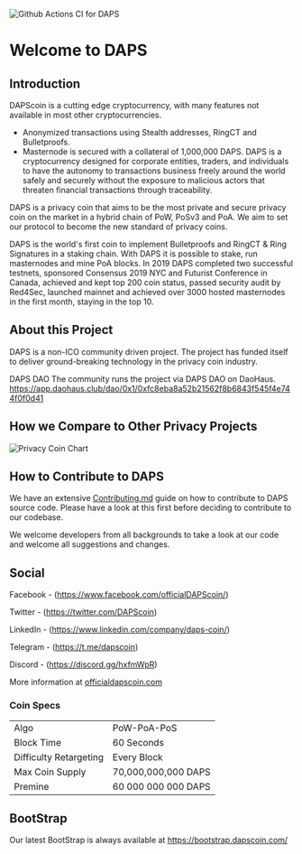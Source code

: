 ![Github Actions CI for DAPS](https://github.com/DAPSCoin/DAPSCoin/workflows/Github%20Actions%20CI%20for%20DAPS/badge.svg?branch=master)

Welcome to DAPS
=====================================


## Introduction

DAPScoin is a cutting edge cryptocurrency, with many features not available in most other cryptocurrencies.
- Anonymized transactions using Stealth addresses, RingCT and Bulletproofs.
- Masternode is secured with a collateral of 1,000,000 DAPS.
DAPS is a cryptocurrency designed for corporate entities, traders, and individuals to have the autonomy to transactions business freely around the world safely and securely without the exposure to malicious actors that threaten financial transactions through traceability.

DAPS is a privacy coin that aims to be the most private and secure privacy coin on the market in a hybrid chain of PoW, PoSv3 and PoA. We aim to set our protocol to become the new standard of privacy coins.

DAPS is the world's first coin to implement Bulletproofs and RingCT & Ring Signatures in a staking chain. With DAPS it is possible to stake, run masternodes and mine PoA blocks. In 2019 DAPS completed two successful testnets, sponsored Consensus 2019 NYC and Futurist Conference in Canada, achieved and kept top 200 coin status, passed security audit by Red4Sec, launched mainnet and achieved over 3000 hosted masternodes in the first month, staying in the top 10.

## About this Project

DAPS is a non-ICO community driven project. The project has funded itself to deliver ground-breaking technology in the privacy coin industry.

DAPS DAO
The community runs the project via DAPS DAO on DaoHaus. https://app.daohaus.club/dao/0x1/0xfc8eba8a52b21562f8b6843f545f4e744f0f0d41

## How we Compare to Other Privacy Projects

![Privacy Coin Chart](https://officialdapscoin.com/daps-coin-comparison-chart-2020/)

## How to Contribute to DAPS

We have an extensive [Contributing.md](https://github.com/DAPSCoin/DAPSCoin/blob/master/CONTRIBUTING.md) guide on how to contribute to DAPS source code.
Please have a look at this first before deciding to contribute to our codebase.

We welcome developers from all backgrounds to take a look at our code and welcome all suggestions and changes.

## Social

Facebook - (https://www.facebook.com/officialDAPScoin/)

Twitter - (https://twitter.com/DAPScoin)

LinkedIn - (https://www.linkedin.com/company/daps-coin/)

Telegram - (https://t.me/dapscoin) 

Discord - (https://discord.gg/hxfmWpR)


More information at [officialdapscoin.com](https://officialdapscoin.com)

### Coin Specs
<table>
<tr><td>Algo</td><td>PoW-PoA-PoS</td></tr>
<tr><td>Block Time</td><td>60 Seconds</td></tr>
<tr><td>Difficulty Retargeting</td><td>Every Block</td></tr>
<tr><td>Max Coin Supply</td><td>70,000,000,000 DAPS</td></tr>
<tr><td>Premine</td><td>60 000 000 000 DAPS</td></tr>
</table>

## BootStrap
Our latest BootStrap is always available at https://bootstrap.dapscoin.com/
